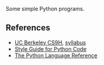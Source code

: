 Some simple Python programs.

## References

* [UC Berkeley CS9H](http://www-inst.eecs.berkeley.edu/~selfpace/cs9honline/), [syllabus](http://zesty.ca/bc/syllabus.html)
* [Style Guide for Python Code](http://www.python.org/dev/peps/pep-0008/)
* [The Python Language Reference](http://docs.python.org/reference/index.html#reference-index)
